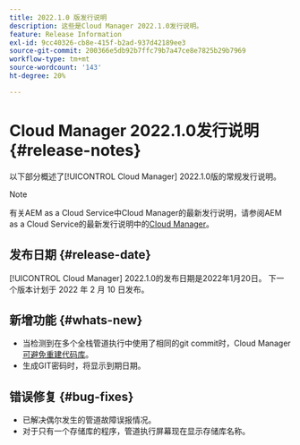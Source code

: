 ```yaml
---
title: 2022.1.0 版发行说明
description: 这些是Cloud Manager 2022.1.0发行说明。
feature: Release Information
exl-id: 9cc40326-cb8e-415f-b2ad-937d42189ee3
source-git-commit: 200366e5db92b7ffc79b7a47ce8e7825b29b7969
workflow-type: tm+mt
source-wordcount: '143'
ht-degree: 20%

---
```


# Cloud Manager 2022.1.0发行说明 {#release-notes}

以下部分概述了[!UICONTROL Cloud Manager] 2022.1.0版的常规发行说明。

>[!NOTE]
>
>有关AEM as a Cloud Service中Cloud Manager的最新发行说明，请参阅AEM as a Cloud Service的最新发行说明中的[Cloud Manager](https://experienceleague.adobe.com/docs/experience-manager-cloud-service/content/implementing/using-cloud-manager/release-notes-cloud-manager/release-notes-cm-current.html)。

## 发布日期 {#release-date}

[!UICONTROL Cloud Manager] 2022.1.0的发布日期是2022年1月20日。 下一个版本计划于 2022 年 2 月 10 日发布。

## 新增功能 {#whats-new}

* 当检测到在多个全栈管道执行中使用了相同的git commit时，Cloud Manager [可避免重建代码库](/help/getting-started/project-setup.md#build-artifact-reuse)。
* 生成GIT密码时，将显示到期日期。

## 错误修复 {#bug-fixes}

* 已解决偶尔发生的管道故障误报情况。
* 对于只有一个存储库的程序，管道执行屏幕现在显示存储库名称。
